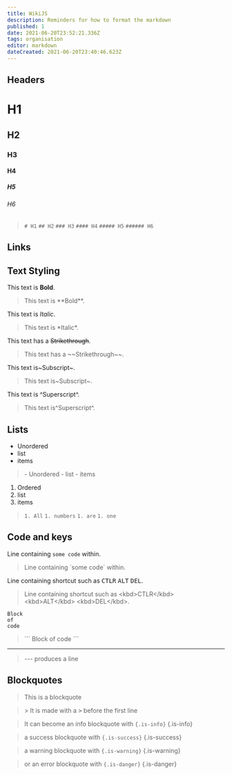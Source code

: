 ```yaml
---
title: WikiJS
description: Reminders for how to format the markdown
published: 1
date: 2021-06-20T23:52:21.336Z
tags: organisation
editor: markdown
dateCreated: 2021-06-20T23:40:46.623Z
---
```


## Headers

# H1

## H2

### H3

#### H4

##### H5

###### H6

> `# H1`
> `## H2`
> `### H3`
> `#### H4`
> `##### H5`
> `###### H6`

## Links

[]()

## Text Styling

This text is **Bold**.

> This text is \*\*Bold**.

This text is *Italic*.

> This text is \*Italic*.

This text has a ~~Strikethrough~~.

> This text has a \~\~Strikethrough~~.

This text is~Subscript~.

> This text is\~Subscript~.

This text is ^Superscript^.

> This text is\^Superscript^.

## Lists

- Unordered
- list
- items

> \- Unordered
\- list
\- items

1. Ordered
1. list
1. items


> `1. All`
`1. numbers`
`1. are`
`1. one`


## Code and keys

Line containing `some code` within.

> Line containing \`some code\` within.

Line containing shortcut such as <kbd>CTLR</kbd> <kbd>ALT</kbd> <kbd>DEL</kbd>.

>Line containing shortcut such as \<kbd>CTLR\</kbd> \<kbd>ALT\</kbd> \<kbd>DEL\</kbd>.

```
Block
of
code
```


>\```
Block
of
code
\```

---

> --- produces a line

## Blockquotes

> This is a 
blockquote

> \> It is made with
a <kbd>></kbd> before the first line

> It can become an info blockquote with `{.is-info}`
{.is-info}

> a success blockquote with `{.is-success}`
{.is-success}

> a warning blockquote with `{.is-warning}`
{.is-warning}

> or an error blockquote with `{.is-danger}`
{.is-danger}
